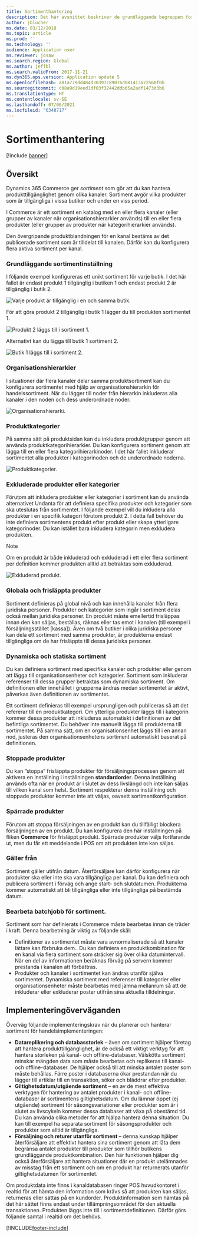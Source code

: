 ```yaml
---
title: Sortimenthantering
description: Det här avsnittet beskriver de grundläggande begreppen för sortimenthantering i Dynamics 365 Commerce och ger överväganden för genomförande av projektet.
author: jblucher
ms.date: 03/12/2018
ms.topic: article
ms.prod: ''
ms.technology: ''
audience: Application user
ms.reviewer: josaw
ms.search.region: Global
ms.author: jeffbl
ms.search.validFrom: 2017-11-21
ms.dyn365.ops.version: Application update 5
ms.openlocfilehash: a81a779dd484d30397c89076d081413a72560f0b
ms.sourcegitcommit: c08a9d19eed1df03f32442ddb65a2adf1473d3b6
ms.translationtype: HT
ms.contentlocale: sv-SE
ms.lasthandoff: 07/06/2021
ms.locfileid: "6348717"
---
```

# <a name="assortment-management"></a>Sortimenthantering

[!include [banner](../includes/banner.md)]

## <a name="overview"></a>Översikt

Dynamics 365 Commerce ger *sortiment* som gör att du kan hantera produkttillgänglighet genom olika kanaler. Sortiment avgör vilka produkter som är tillgängliga i vissa butiker och under en viss period.

I Commerce är ett sortiment en katalog med en eller flera kanaler (eller grupper av kanaler när organisationshierarkier används) till en eller flera produkter (eller grupper av produkter när kategorihierarkier används).

Den övergripande produktblandningen för en kanal bestäms av det publicerade sortiment som är tilldelat till kanalen. Därför kan du konfigurera flera aktiva sortiment per kanal.

### <a name="basic-assortment-setup"></a>Grundläggande sortimentinställning

I följande exempel konfigureras ett unikt sortiment för varje butik. I det här fallet är endast produkt 1 tillgänglig i butiken 1 och endast produkt 2 är tillgänglig i butik 2.

![Varje produkt är tillgänglig i en och samma butik.](./media/Managing-assortments-figure1.png)

För att göra produkt 2 tillgänglig i butik 1 lägger du till produkten sortimentet 1.

![Produkt 2 läggs till i sortiment 1.](./media/Managing-assortments-figure2.png)

Alternativt kan du lägga till butik 1 sortiment 2.

![Butik 1 läggs till i sortiment 2.](./media/Managing-assortments-figure3.png)

### <a name="organization-hierarchies"></a>Organisationshierarkier

I situationer där flera kanaler delar samma produktsortiment kan du konfigurera sortimentet med hjälp av organisationshierarkin för handelssortiment. När du lägger till noder från hierarkin inkluderas alla kanaler i den noden och dess underordnade noder.

![Organisationshierarki.](./media/Managing-assortments-figure4.png)

### <a name="product-categories"></a>Produktkategorier

På samma sätt på produktsidan kan du inkludera produktgrupper genom att använda produktkategorihierarkier. Du kan konfigurera sortiment genom att lägga till en eller flera kategorihierarkinoder. I det här fallet inkluderar sortimentet alla produkter i kategorinoden och de underordnade noderna.

![Produktkategorier.](./media/Managing-assortments-figure5.png)

### <a name="excluded-products-or-categories"></a>Exkluderade produkter eller kategorier

Förutom att inkludera produkter eller kategorier i sortiment kan du använda alternativet Undanta för att definiera specifika produkter och kategorier som ska uteslutas från sortimentet. I följande exempel vill du inkludera alla produkter i en specifik kategori förutom produkt 2. I detta fall behöver du inte definiera sortimentens produkt efter produkt eller skapa ytterligare kategorinoder. Du kan istället bara inkludera kategorin men exkludera produkten.

> [!NOTE]
> Om en produkt är både inkluderad och exkluderad i ett eller flera sortiment per definition kommer produkten alltid att betraktas som exkluderad.

![Exkluderad produkt.](./media/Managing-assortments-figure6.png)

### <a name="global-and-released-products"></a>Globala och frisläppta produkter

Sortiment definieras på global nivå och kan innehålla kanaler från flera juridiska personer. Produkter och kategorier som ingår i sortiment delas också mellan juridiska personer. En produkt måste emellertid frisläppas innan den kan säljas, beställas, räknas eller tas emot i kanalen (till exempel i försäljningsstället \[kassa\]). Även om två butiker i olika juridiska personer kan dela ett sortiment med samma produkter, är produkterna endast tillgängliga om de har frisläppts till dessa juridiska personer.

### <a name="dynamic-and-static-assortments"></a>Dynamiska och statiska sortiment

Du kan definiera sortiment med specifika kanaler och produkter eller genom att lägga till organisationsenheter och kategorier. Sortiment som inkluderar referenser till dessa grupper betraktas som dynamiska sortiment. Om definitionen eller innehållet i grupperna ändras medan sortimentet är aktivt, påverkas även definitionen av sortimentet.

Ett sortiment definieras till exempel ursprungligen och publiceras så att det refererar till en produktkategori. Om ytterliga produkter läggs till i kategorin kommer dessa produkter att inkluderas automatiskt i definitionen av det befintliga sortimentet. Du behöver inte manuellt lägga till produkterna till sortimentet. På samma sätt, om en organisationsenhet läggs till i en annan nod, justeras den organisationsenhetens sortiment automatiskt baserat på definitionen.

### <a name="stopped-products"></a>Stoppade produkter

Du kan ”stoppa” frisläppta produkter för försäljningsprocessen genom att aktivera en inställning i inställningen **standardorder**. Denna inställning används ofta när en produkt är i slutet av dess livslängd och inte kan säljas till vilken kanal som helst. Sortiment respekterar denna inställning och stoppade produkter kommer inte att väljas, oavsett sortimentkonfiguration.

### <a name="blocked-products"></a>Spärrade produkter

Förutom att stoppa försäljningen av en produkt kan du tillfälligt blockera försäljningen av en produkt. Du kan konfigurera den här inställningen på fliken **Commerce** för frisläppt produkt. Spärrade produkter väljs fortfarande ut, men du får ett meddelande i POS om att produkten inte kan säljas.

### <a name="date-effectivity"></a>Gäller från

Sortiment gäller utifrån datum. Återförsäljare kan därför konfigurera när produkter ska eller inte ska vara tillgängliga per kanal. Du kan definiera och publicera sortiment i förväg och ange start- och slutdatumen. Produkterna kommer automatiskt att bli tillgängliga eller inte tillgängliga på bestämda datum.

### <a name="process-assortments-batch-job"></a>Bearbeta batchjobb för sortiment.

Sortiment som har definierats i Commerce måste bearbetas innan de träder i kraft. Denna bearbetning är viktig av följande skäl:

- Definitioner av sortimentet måste vara avnormaliserade så att kanaler lättare kan förbruka dem.. Du kan definiera en produktkombination för en kanal via flera sortiment som sträcker sig över olika datumintervall. När en del av informationen beräknas förväg på servern kommer prestanda i kanalen att förbättras.
- Produkter och kanaler i sortimentet kan ändras utanför själva sortimentet. Dynamiska sortiment med referenser till kategorier eller organisationsenheter måste bearbetas med jämna mellanrum så att de inkluderar eller exkluderar poster utifrån sina aktuella tilldelningar.

## <a name="implementation-considerations"></a>Implementeringöverväganden

Överväg följande implementeringskrav när du planerar och hanterar sortiment för handelsimplementeringen:

- **Datareplikering och databasstorlek** – även om sortiment hjälper företag att hantera produkttillgänglighet, är de också ett viktigt verktyg för att hantera storleken på kanal- och offline-databaser. Välskötta sortiment minskar mängden data som måste bearbetas och replikeras till kanal- och offline-databaser. De hjälper också till att minska antalet poster som måste behållas. Färre poster i databaserna ökar prestandan när du lägger till artiklar till en transaktion, söker och bläddrar efter produkter.
- **Giltighetsdatum/utgående sortiment** – en av de mest effektiva verktygen för hantering av antalet produkter i kanal- och offline-databaser är sortimentens giltighetsdatum. Om du lämnar öppet (ej utgående) sortiment för säsongsvariationer eller produkter som är i slutet av livscykeln kommer dessa databaser att växa på obestämd tid. Du kan använda olika metoder för att hjälpa hantera denna situation. Du kan till exempel ha separata sortiment för säsongsprodukter och produkter som alltid är tillgängliga.
- **Försäljning och returer utanför sortiment** – denna kunskap hjälper återförsäljare att effektivt hantera sina sortiment genom att låta dem begränsa antalet produkter till produkter som tillhör butikens grundläggande produktkombination. Den här funktionen hjälper dig också återförsäljare att hantera situationer där en produkt utelämnades av misstag från ett sortiment och om en produkt har returnerats utanför giltighetsdatumen för sortimentet.

Om produktdata inte finns i kanaldatabasen ringer POS huvudkontoret i realtid för att hämta den information som krävs så att produkten kan säljas, returneras eller sättas på en kundorder. Produktinformation som hämtas på det här sättet finns endast under tillämpningsområdet för den aktuella transaktionen. Produkten läggs inte till i sortimentdefinitionen. Därför görs följande samtal i realtid om det behövs.


[!INCLUDE[footer-include](../includes/footer-banner.md)]